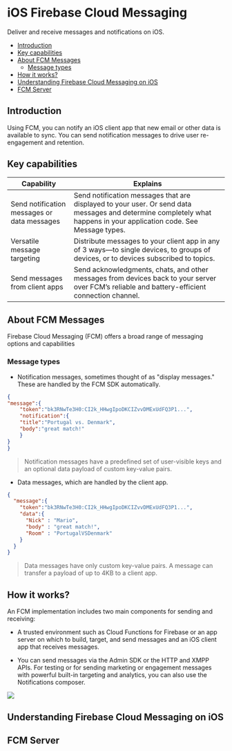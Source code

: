 # iOS Firebase Cloud Messaging

Deliver and receive messages and notifications on iOS.

<!-- TOC -->

  - [Introduction](#introduction)
  - [Key capabilities](#key-capabilities)
  - [About FCM Messages](#about-fcm-messages)
      - [Message types](#message-types)
  - [How it works?](#how-it-works)
  - [Understanding Firebase Cloud Messaging on iOS](#understanding-firebase-cloud-messaging-on-ios)
  - [FCM Server](#fcm-server)

<!-- /TOC -->

## Introduction

Using FCM, you can notify an iOS client app that new email or other data is available to sync. You can send notification messages to drive user re-engagement and retention.

## Key capabilities

| Capability    |     Explains  |
| ------------- |---------------|
| Send notification messages or data messages    | Send notification messages that are displayed to your user. Or send data messages and determine completely what happens in your application code. See Message types. |
| Versatile message targeting    | Distribute messages to your client app in any of 3 ways—to single devices, to groups of devices, or to devices subscribed to topics.      |
| Send messages from client apps | Send acknowledgments, chats, and other messages from devices back to your server over FCM’s reliable and battery-efficient connection channel. |

## About FCM Messages

Firebase Cloud Messaging (FCM) offers a broad range of messaging options and capabilities

### Message types

* Notification messages, sometimes thought of as "display messages." These are handled by the FCM SDK automatically.

```json
{
"message":{
    "token":"bk3RNwTe3H0:CI2k_HHwgIpoDKCIZvvDMExUdFQ3P1...",
    "notification":{
    "title":"Portugal vs. Denmark",
    "body":"great match!"
    }
}
}
```

> Notification messages have a predefined set of user-visible keys and an optional data payload of custom key-value pairs.

* Data messages, which are handled by the client app.

```json
{
  "message":{
    "token":"bk3RNwTe3H0:CI2k_HHwgIpoDKCIZvvDMExUdFQ3P1...",
    "data":{
      "Nick" : "Mario",
      "body" : "great match!",
      "Room" : "PortugalVSDenmark"
    }
  }
}
```

> Data messages have only custom key-value pairs. A message can transfer a payload of up to 4KB to a client app.

## How it works?

An FCM implementation includes two main components for sending and receiving:

* A trusted environment such as Cloud Functions for Firebase or an app server on which to build, target, and send messages and an iOS client app that receives messages.

* You can send messages via the Admin SDK or the HTTP and XMPP APIs. For testing or for sending marketing or engagement messages with powerful built-in targeting and analytics, you can also use the Notifications composer.

![](https://firebase.google.com/docs/cloud-messaging/images/messaging-overview.png)

## Understanding Firebase Cloud Messaging on iOS

## FCM Server